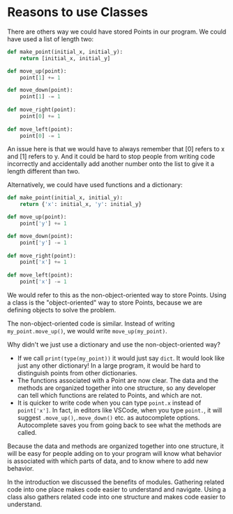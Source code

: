 # Reasons to use Classes

There are others way we could have stored Points in our program. We could have used a list of length two:

```python
def make_point(initial_x, initial_y):
    return [initial_x, initial_y]

def move_up(point):
    point[1] += 1

def move_down(point):
    point[1] -= 1
    
def move_right(point):
    point[0] += 1
    
def move_left(point):
    point[0] -= 1

```

An issue here is that we would have to always remember that [0] refers to x and [1] refers to y. And it could be hard to stop people from writing code incorrectly and accidentally add another number onto the list to give it a length different than two.

Alternatively, we could have used functions and a dictionary:

```python
def make_point(initial_x, initial_y):
    return {'x': initial_x, 'y': initial_y}

def move_up(point):
    point['y'] += 1

def move_down(point):
    point['y'] -= 1
    
def move_right(point):
    point['x'] += 1
    
def move_left(point):
    point['x'] -= 1
```

We would refer to this as the non-object-oriented way to store Points. Using a class is the "object-oriented" way to store Points, because we are defining objects to solve the problem.

The non-object-oriented code is similar. Instead of writing `my_point.move_up()`, we would write `move_up(my_point)`.

Why didn't we just use a dictionary and use the non-object-oriented way?

* If we call `print(type(my_point))` it would just say `dict`. It would look like just any other dictionary! In a large program, it would be hard to distinguish points from other dictionaries.
* The functions associated with a Point are now clear. The data and the methods are organized together into one structure, so any developer can tell which functions are related to Points, and which are not.
* It is quicker to write code when you can type `point.x` instead of `point['x']`. In fact, in editors like VSCode, when you type `point.`, it will suggest `.move_up()`,`.move_down()` etc. as autocomplete options. Autocomplete saves you from going back to see what the methods are called.

Because the data and methods are organized together into one structure, it will be easy for people adding on to your program will know what behavior is associated with which parts of data, and to know where to add new behavior.

In the introduction we discussed the benefits of modules. Gathering related code into one place makes code easier to understand and navigate. Using a class also gathers related code into one structure and makes code easier to understand.
